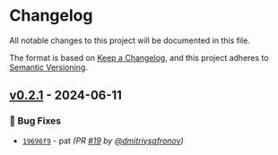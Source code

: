 # Changelog
All notable changes to this project will be documented in this file.

The format is based on [Keep a Changelog](https://keepachangelog.com/en/1.0.0/),
and this project adheres to [Semantic Versioning](https://semver.org/spec/v2.0.0.html).

## [v0.2.1] - 2024-06-11
### :bug: Bug Fixes
- [`19696f9`](https://github.com/dmitriysafronov/semver-test/commit/19696f958d796f47ac052e18231a2bcd87544271) - pat *(PR [#19](https://github.com/dmitriysafronov/semver-test/pull/19) by [@dmitriysafronov](https://github.com/dmitriysafronov))*

[v0.2.1]: https://github.com/dmitriysafronov/semver-test/compare/v0.2.0...v0.2.1
